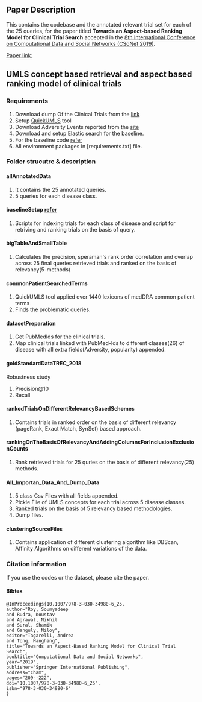 ## Paper Description
This contains the codebase and the annotated relevant trial set for each of the 25 queries, for the paper titled **Towards an Aspect-based Ranking Model for Clinical Trial Search** accepted in the [8th International Conference on Computational Data and Social Networks (CSoNet 2019)](http://optnetsci.cise.ufl.edu/CSoNet/). 

[Paper link:](https://link.springer.com/chapter/10.1007/978-3-030-34980-6_25)

## UMLS concept based retrieval and aspect based ranking model of clinical trials

### Requirements
1. Download dump Of the Clinical Trials from the [link](https://clinicaltrials.gov/AllPublicXML.zip)
2. Setup [QuickUMLS](https://github.com/Georgetown-IR-Lab/QuickUMLS) tool 
3. Download Adversity Events reported from the [site](https://aact.ctti-clinicaltrials.org/pipe_files)
4. Download and setup Elastic search for the baseline.
5. For the baseline code [refer](https://github.com/ajinkyathorve/TREC-2017-PM-CDS-Track)
6. All environment packages in [requirements.txt] file.


### Folder strucutre & description

#### allAnnotatedData
1. It contains the 25 annotated queries.
2. 5 queries for each disease class.

#### baselineSetup [refer](https://github.com/ajinkyathorve/TREC-2017-PM-CDS-Track)
1. Scripts for indexing trials for each class of disease and script for retriving and ranking trials on the basis of query.

#### bigTableAndSmallTable
1. Calculates the precision, speraman's rank order correlation and overlap across 25 final queries retrieved trials and ranked on the basis of relevancy(5-methods) 

#### commonPatientSearchedTerms
1. QuickUMLS tool applied over 1440 lexicons of medDRA common patient terms
2. Finds the problematic queries.

#### datasetPreparation
1. Get PubMedIds for the clinical trials.
2. Map clinical trials linked with PubMed-Ids to different classes(26) of disease with all extra fields(Adversity, popularity) appended.

#### goldStandardDataTREC_2018
Robustness study
1. Precision@10
2. Recall

#### rankedTrialsOnDifferentRelevancyBasedSchemes
1. Contains trials in ranked order on the basis of different relevancy (pageRank, Exact Match, SynSet) based approach.

#### rankingOnTheBasisOfRelevancyAndAddingColumnsForInclusionExclusionCounts
1. Rank retrieved trials for 25 quries on the basis of different relevancy(25) methods.

#### All_Importan_Data_And_Dump_Data
1. 5 class Csv Files with all fields appended.
2. Pickle File of UMLS concepts for each trial across 5 disease classes.
3. Ranked trials on the basis of 5 relevancy based methodologies.
4. Dump files.

#### clusteringSourceFiles
1. Contains application of different clustering algorithm like DBScan, Affinity Algorithms on different variations of the data.

### Citation information
If you use the codes or the dataset, please cite the paper.
#### Bibtex
    @InProceedings{10.1007/978-3-030-34980-6_25,
    author="Roy, Soumyadeep
    and Rudra, Koustav
    and Agrawal, Nikhil
    and Sural, Shamik
    and Ganguly, Niloy",
    editor="Tagarelli, Andrea
    and Tong, Hanghang",
    title="Towards an Aspect-Based Ranking Model for Clinical Trial Search",
    booktitle="Computational Data and Social Networks",
    year="2019",
    publisher="Springer International Publishing",
    address="Cham",
    pages="209--222",
    doi="10.1007/978-3-030-34980-6_25",
    isbn="978-3-030-34980-6"
    }
